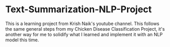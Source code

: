 # Text-Summarization-NLP-Project
This is a learning project from Krish Naik's youtube channel. This follows the same general steps from my Chicken Disease Classification Project, it's another way for me to solidify what I learned and implement it with an NLP model this time.

